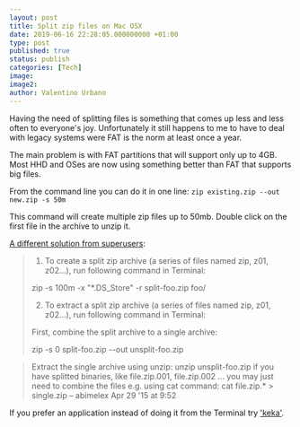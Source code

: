 ```yaml
---
layout: post
title: Split zip files on Mac OSX
date: 2019-06-16 22:28:05.000000000 +01:00
type: post
published: true
status: publish
categories: [Tech]
image:
image2:
author: Valentino Urbano
---
```

<!-- 2018-04-27 -->
Having the need of splitting files is something that comes up less and less often to everyone's joy. Unfortunately it still happens to me to have to deal with legacy systems were FAT is the norm at least once a year.

The main problem is with FAT partitions that will support only up to 4GB. Most HHD and OSes are now using something better than FAT that supports big files.

From the command line you can do it in one line:
`zip existing.zip --out new.zip -s 50m`

This command will create multiple zip files up to 50mb. Double click on the first file in the archive to unzip it.

[A different solution from superusers][1]:

>1. To create a split zip archive (a series of files named zip, z01, z02...), run following command in Terminal:
>
>zip -s 100m -x "\*.DS_Store" -r split-foo.zip foo/
>
>2. To extract a split zip archive (a series of files named zip, z01, z02...), run following command in Terminal:
>
>First, combine the split archive to a single archive:
>
>zip -s 0 split-foo.zip --out unsplit-foo.zip


>Extract the single archive using unzip:
>unzip unsplit-foo.zip
>if you have splitted binaries, like file.zip.001, file.zip.002 ... you may just need to combine the files e.g. using cat command: cat file.zip.\* > single.zip – abimelex Apr 29 '15 at 9:52

If you prefer an application instead of doing it from the Terminal try ['keka'][2].

[1]: https://superuser.com/questions/365643/how-to-unzip-split-files-on-os-x
[2]: https://www.keka.io/en/